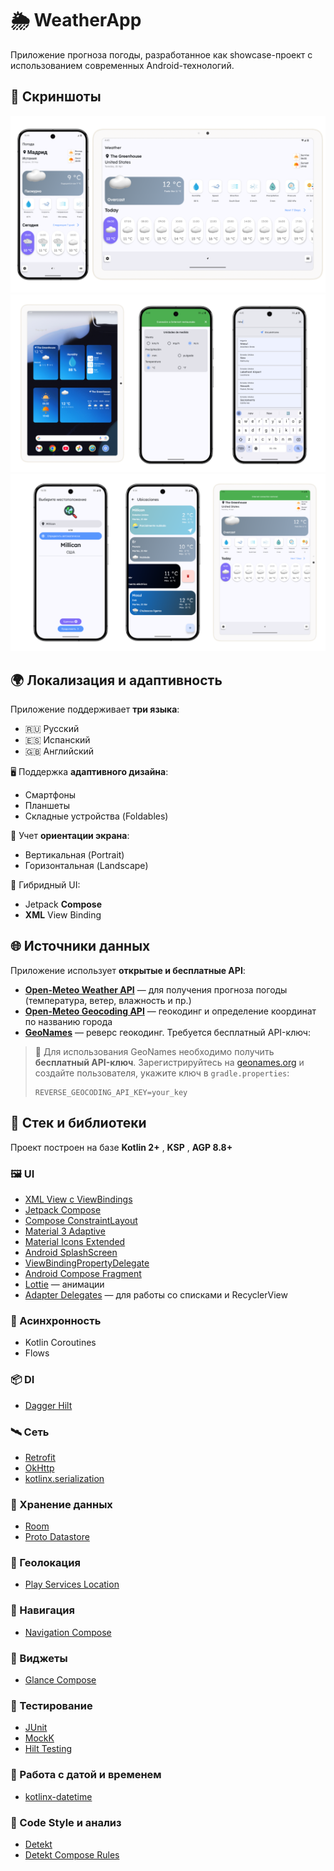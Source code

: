 # 🌦️ WeatherApp

Приложение прогноза погоды, разработанное как showcase-проект с использованием современных Android-технологий.

## 📱 Скриншоты
![](docs/screenshots/scr_1.png)
![](docs/screenshots/scr_2.png)
![](docs/screenshots/scr_3.png)

## 🌍 Локализация и адаптивность

Приложение поддерживает **три языка**:
- 🇷🇺 Русский
- 🇪🇸 Испанский
- 🇬🇧 Английский

🖥️ Поддержка **адаптивного дизайна**:
- Смартфоны
- Планшеты
- Складные устройства (Foldables)

📐 Учет **ориентации экрана**:
- Вертикальная (Portrait)
- Горизонтальная (Landscape)

🧩 Гибридный UI:
- Jetpack **Compose** 
- **XML** View Binding

## 🌐 Источники данных

Приложение использует **открытые и бесплатные API**:

- **[Open-Meteo Weather API](https://open-meteo.com/)** — для получения прогноза погоды (температура, ветер, влажность и пр.)
- **[Open-Meteo Geocoding API](https://geocoding-api.open-meteo.com/)** — геокодинг и определение координат по названию города
- **[GeoNames](https://www.geonames.org/)**  — реверс геокодинг. Требуется бесплатный API-ключ:

> 🔐 Для использования GeoNames необходимо получить **бесплатный API-ключ**. Зарегистрируйтесь на [geonames.org](https://www.geonames.org/login) и создайте пользователя, укажите ключ в `gradle.properties`:
>
> ```
> REVERSE_GEOCODING_API_KEY=your_key
> ```

## 🧰 Стек и библиотеки

Проект построен на базе **Kotlin 2+** , **KSP** , **AGP 8.8+**

### 🖼️ UI

- [XML View с ViewBindings](https://developer.android.com/topic/libraries/view-binding)
- [Jetpack Compose](https://developer.android.com/jetpack/compose)
- [Compose ConstraintLayout](https://developer.android.com/jetpack/compose/layouts/constraintlayout)
- [Material 3 Adaptive](https://m3.material.io/foundations/adaptive-design)
- [Material Icons Extended](https://mvnrepository.com/artifact/androidx.compose.material/material-icons-extended)
- [Android SplashScreen](https://developer.android.com/develop/ui/views/launch/splash-screen)
- [ViewBindingPropertyDelegate](https://github.com/androidbroadcast/ViewBindingPropertyDelegate)
- [Android Compose Fragment](https://developer.android.com/develop/ui/compose/migrate/interoperability-apis/compose-in-views)
- [Lottie](https://github.com/airbnb/lottie-android) — анимации
- [Adapter Delegates](https://github.com/sockeqwe/AdapterDelegates) — для работы со списками и RecyclerView


### 🧬 Асинхронность

- Kotlin Coroutines
- Flows

### 📦 DI

- [Dagger Hilt](https://dagger.dev/hilt/)

### 🛰️ Сеть

- [Retrofit](https://square.github.io/retrofit/)
- [OkHttp](https://square.github.io/okhttp/)
- [kotlinx.serialization](https://github.com/Kotlin/kotlinx.serialization)

### 💾 Хранение данных

- [Room](https://developer.android.com/jetpack/androidx/releases/room)
- [Proto Datastore](https://developer.android.com/topic/libraries/architecture/datastore)

### 📍 Геолокация

- [Play Services Location](https://developer.android.com/training/location)

### 🧭 Навигация

- [Navigation Compose](https://developer.android.com/jetpack/compose/navigation)

### 🧱 Виджеты

- [Glance Compose](https://developer.android.com/jetpack/compose/glance)

### 🧪 Тестирование

- [JUnit](https://junit.org/)
- [MockK](https://mockk.io/)
- [Hilt Testing](https://dagger.dev/hilt/testing.html)

### 📅 Работа с датой и временем

- [kotlinx-datetime](https://github.com/Kotlin/kotlinx-datetime)

### 🎨 Code Style и анализ

- [Detekt](https://detekt.dev/)
- [Detekt Compose Rules](https://github.com/appKODE/detekt-rules-compose)

